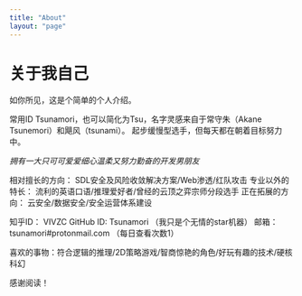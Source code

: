 ```yaml
---
title: "About"
layout: "page"
---
```


# 关于我自己

如你所见，这是个简单的个人介绍。

常用ID Tsunamori，也可以简化为Tsu，名字灵感来自于常守朱（Akane Tsunemori）和飓风（tsunami）。
起步缓慢型选手，但每天都在朝着目标努力中。

*拥有一大只可可爱爱细心温柔又努力勤奋的开发男朋友*

相对擅长的方向： SDL安全及风险收敛解决方案/Web渗透/红队攻击
专业以外的特长： 流利的英语口语/推理爱好者/曾经的云顶之弈宗师分段选手
正在拓展的方向： 云安全/数据安全/安全运营体系建设

知乎ID： VIVZC 
GitHub ID: Tsunamori （我只是个无情的star机器）
邮箱：tsunamori#protonmail.com （每日查看次数1）

喜欢的事物：符合逻辑的推理/2D策略游戏/智商惊艳的角色/好玩有趣的技术/硬核科幻

感谢阅读！

